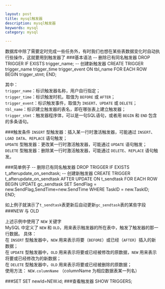 ```yaml
---

layout: post
title: mysql触发器
description: mysql触发器
keywords: mysql
category: mysql

---
```


数据库中除了需要定时完成一些任务外，有时我们也想在某些表数据变化时自动执行些操作，这就要用到触发器了
###基本语法
	-- 删除已有同名触发器
	DROP TRIGGER IF EXISTS trigger_name;
	-- 创建新触发器
	CREATE TRIGGER trigger_name 
	trigger_time trigger_event 
	ON tbl_name 
	FOR EACH ROW
	BEGIN
		trigger_stmt;
	END;

其中：  
`trigger_name`：标识触发器名称，用户自行指定；  
`trigger_time`：标识触发时机，取值为 `BEFORE` 或 `AFTER`；  
`trigger_event`：标识触发事件，取值为 `INSERT`、`UPDATE` 或 `DELETE`；  
`tbl_name`：标识建立触发器的表名，即在哪张表上建立触发器；  
`trigger_stmt`：触发器程序体，可以是一句SQL语句，或者用 `BEGIN` 和 `END` 包含的多条语句。  

###触发条件
`INSERT` 型触发器：插入某一行时激活触发器，可能通过 `INSERT`、`LOAD DATA`、`REPLACE` 语句触发；  
`UPDATE` 型触发器：更改某一行时激活触发器，可能通过 `UPDATE` 语句触发；  
`DELETE` 型触发器：删除某一行时激活触发器，可能通过 `DELETE`、`REPLACE` 语句触发。  

###简单例子
	-- 删除已有同名触发器
	DROP TRIGGER IF EXISTS t_afterupdate_on_sendtask;
	-- 创建新触发器
	CREATE TRIGGER t_afterupdate_on_sendtask 
	AFTER UPDATE ON t_sendtask 
	FOR EACH ROW
	BEGIN
		UPDATE gc_sendtask SET SendFlag = new.SendFlag,SendTime=new.SendTime WHERE TaskID = new.TaskID;
	END;

如上例子就演示了`t_sendtask`表更新后自动更新`gc_sendtask`表的某些字段
###NEW 与 OLD

上述示例中使用了 `NEW` 关键字  
MySQL 中定义了 `NEW` 和 `OLD`，用来表示触发器的所在表中，触发了触发器的那一行数据。
具体：  
在 `INSERT` 型触发器中，`NEW` 用来表示将要（`BEFORE`）或已经（`AFTER`）插入的新数据；  
在 `UPDATE` 型触发器中，`OLD` 用来表示将要或已经被修改的原数据，`NEW` 用来表示将要或已经修改为的新数据；  
在 `DELETE` 型触发器中，`OLD` 用来表示将要或已经被删除的原数据；  
使用方法： `NEW.columnName` （columnName 为相应数据表某一列名）  

###SET
	SET newId=NEW.id;
###查看触发器
	SHOW TRIGGERS;